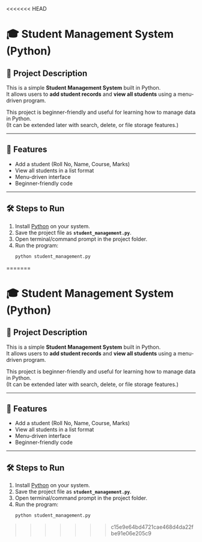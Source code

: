 <<<<<<< HEAD
# 🎓 Student Management System (Python)

## 📌 Project Description
This is a simple **Student Management System** built in Python.  
It allows users to **add student records** and **view all students** using a menu-driven program.  

This project is beginner-friendly and useful for learning how to manage data in Python.  
(It can be extended later with search, delete, or file storage features.)

---

## 🎯 Features
- Add a student (Roll No, Name, Course, Marks)  
- View all students in a list format  
- Menu-driven interface  
- Beginner-friendly code  

---

## 🛠️ Steps to Run
1. Install [Python](https://www.python.org/) on your system.  
2. Save the project file as **`student_management.py`**.  
3. Open terminal/command prompt in the project folder.  
4. Run the program:
   ```bash
   python student_management.py
=======
# 🎓 Student Management System (Python)

## 📌 Project Description
This is a simple **Student Management System** built in Python.  
It allows users to **add student records** and **view all students** using a menu-driven program.  

This project is beginner-friendly and useful for learning how to manage data in Python.  
(It can be extended later with search, delete, or file storage features.)

---

## 🎯 Features
- Add a student (Roll No, Name, Course, Marks)  
- View all students in a list format  
- Menu-driven interface  
- Beginner-friendly code  

---

## 🛠️ Steps to Run
1. Install [Python](https://www.python.org/) on your system.  
2. Save the project file as **`student_management.py`**.  
3. Open terminal/command prompt in the project folder.  
4. Run the program:
   ```bash
   python student_management.py
>>>>>>> c15e9e64bd4721cae468d4da22fbe91e06e205c9
